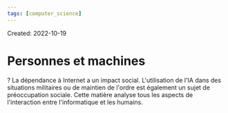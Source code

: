 ```yaml
---
tags: [computer_science] 
---
```

Created: 2022-10-19

# Personnes et machines
?
La dépendance à Internet a un impact social. L'utilisation de l'IA dans des situations militaires ou de maintien de l'ordre est également un sujet de préoccupation sociale. Cette matière analyse tous les aspects de l'interaction entre l'informatique et les humains.
<!--SR:!2022-11-04,10,250-->
